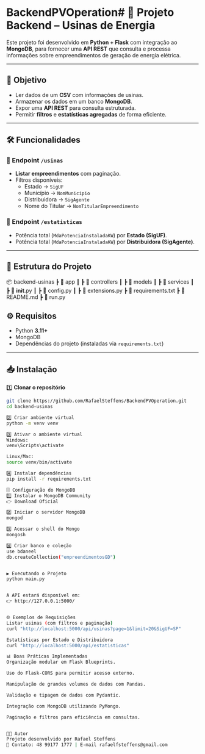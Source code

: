 # BackendPVOperation# 🚀 Projeto Backend – Usinas de Energia

Este projeto foi desenvolvido em **Python + Flask** com integração ao **MongoDB**, para fornecer uma **API REST** que consulta e processa informações sobre empreendimentos de geração de energia elétrica.

---

## 📌 Objetivo

- Ler dados de um **CSV** com informações de usinas.
- Armazenar os dados em um banco **MongoDB**.
- Expor uma **API REST** para consulta estruturada.
- Permitir **filtros** e **estatísticas agregadas** de forma eficiente.

---

## 🛠️ Funcionalidades

### 🔹 Endpoint `/usinas`
- **Listar empreendimentos** com paginação.
- Filtros disponíveis:
  - Estado → `SigUF`
  - Município → `NomMunicipio`
  - Distribuidora → `SigAgente`
  - Nome do Titular → `NomTitularEmpreendimento`

### 🔹 Endpoint `/estatisticas`
- Potência total (`MdaPotenciaInstaladaKW`) por **Estado (SigUF)**.
- Potência total (`MdaPotenciaInstaladaKW`) por **Distribuidora (SigAgente)**.

---

## 📂 Estrutura do Projeto

📦 backend-usinas
┣ 📂 app
┃ ┣ 📂 controllers
┃ ┣ 📂 models
┃ ┣ 📂 services
┃ ┣ 📜 __init__.py
┃ ┣ 📜 config.py
┃ ┣ 📜 extensions.py
┣ 📜 requirements.txt
┣ 📜 README.md
┣ 📜 run.py



## ⚙️ Requisitos

- Python **3.11+**
- MongoDB 
- Dependências do projeto (instaladas via `requirements.txt`)

---

## 📥 Instalação

1️⃣ **Clonar o repositório**
```bash
git clone https://github.com/RafaelSteffens/BackendPVOperation.git
cd backend-usinas

2️⃣ Criar ambiente virtual
python -m venv venv

3️⃣ Ativar o ambiente virtual
Windows:
venv\Scripts\activate

Linux/Mac:
source venv/bin/activate

4️⃣ Instalar dependências
pip install -r requirements.txt

🗄️ Configuração do MongoDB
1️⃣ Instalar o MongoDB Community
👉 Download Oficial

2️⃣ Iniciar o servidor MongoDB
mongod

3️⃣ Acessar o shell do Mongo
mongosh

4️⃣ Criar banco e coleção
use bdaneel
db.createCollection("empreendimentosGD")


▶️ Executando o Projeto
python main.py


A API estará disponível em:
👉 http://127.0.0.1:5000/


🌐 Exemplos de Requisições
Listar usinas (com filtros e paginação)
curl "http://localhost:5000/api/usinas?page=1&limit=20&SigUF=SP"

Estatísticas por Estado e Distribuidora
curl "http://localhost:5000/api/estatisticas"

📊 Boas Práticas Implementadas
Organização modular em Flask Blueprints.

Uso do Flask-CORS para permitir acesso externo.

Manipulação de grandes volumes de dados com Pandas.

Validação e tipagem de dados com Pydantic.

Integração com MongoDB utilizando PyMongo.

Paginação e filtros para eficiência em consultas.


👨‍💻 Autor
Projeto desenvolvido por Rafael Steffens
📩 Contato: 48 99177 1777 | E-mail rafaelfsteffens@gmail.com

